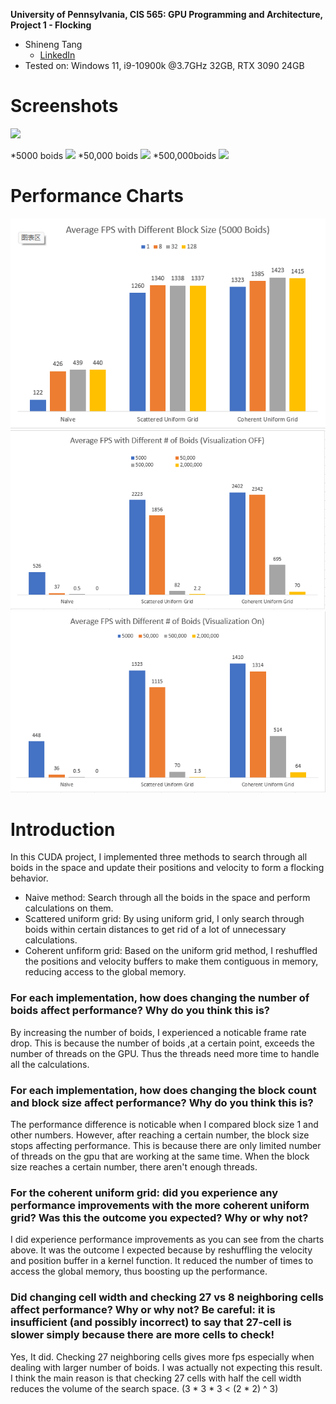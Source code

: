 **University of Pennsylvania, CIS 565: GPU Programming and Architecture,
Project 1 - Flocking**

* Shineng Tang
  * [LinkedIn](https://www.linkedin.com/in/shineng-t-224192195/)
* Tested on: Windows 11, i9-10900k @3.7GHz 32GB, RTX 3090 24GB

# Screenshots
![](images/plain.PNG)

*5000 boids
![](images/5000.gif)
*50,000 boids
![](images/50000.gif)
*500,000boids
![](images/500000.gif)

# Performance Charts
![](images/1.png)
![](images/2.png)
![](images/3.png)

# Introduction 
In this CUDA project, I implemented three methods to search through all boids in the space and update their positions and velocity to form a flocking behavior.
* Naive method: Search through all the boids in the space and perform calculations on them.
* Scattered uniform grid: By using uniform grid, I only search through boids within certain distances to get rid of a lot of unnecessary calculations.
* Coherent unfiform grid: Based on the uniform grid method, I reshuffled the positions and velocity buffers to make them contiguous in memory, reducing access to the global memory.

### For each implementation, how does changing the number of boids affect performance? Why do you think this is?

By increasing the number of boids, I experienced a noticable frame rate drop. This is because the number of boids ,at a certain point, exceeds the number of threads on the GPU. Thus the threads need more time to handle all the calculations.

### For each implementation, how does changing the block count and block size affect performance? Why do you think this is?

The performance difference is noticable when I compared block size 1 and other numbers. However, after reaching a certain number, the block size stops affecting performance. This is because there are only limited number of threads on the gpu that are working at the same time. When the block size reaches a certain number, there aren't enough threads.

### For the coherent uniform grid: did you experience any performance improvements with the more coherent uniform grid? Was this the outcome you expected? Why or why not?

I did experience performance improvements as you can see from the charts above. It was the outcome I expected because by reshuffling the velocity and position buffer in a kernel function. It reduced the number of times to access the global memory, thus boosting up the performance.

### Did changing cell width and checking 27 vs 8 neighboring cells affect performance? Why or why not? Be careful: it is insufficient (and possibly incorrect) to say that 27-cell is slower simply because there are more cells to check!

Yes, It did. Checking 27 neighboring cells gives more fps especially when dealing with larger number of boids. I was actually not expecting this result. I think the main reason is that checking 27 cells with half the cell width reduces the volume of the search space. (3 * 3 * 3 < (2 * 2) ^ 3)   

